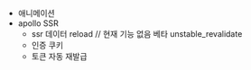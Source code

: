 - 애니메이션
- apollo SSR
   - ssr 데이터 reload // 현재 기능 없음 베타 unstable_revalidate
   - 인증 쿠키
   - 토큰 자동 재발급
